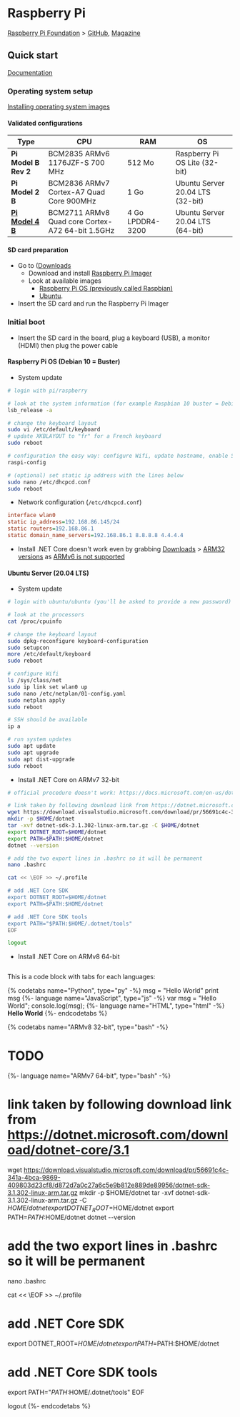 # Raspberry Pi

[Raspberry Pi Foundation](https://www.raspberrypi.org/) > [GitHub](https://github.com/raspberrypi), [Magazine](https://magpi.raspberrypi.org/)

## Quick start

[Documentation](https://www.raspberrypi.org/documentation/)

### Operating system setup

[Installing operating system images](https://www.raspberrypi.org/documentation/installation/installing-images/README.md)

#### Validated configurations
  
Type | CPU | RAM | OS
---- | --- | --- | --
**Pi Model B Rev 2** | BCM2835 ARMv6 1176JZF-S 700 MHz | 512 Mo | Raspberry Pi OS Lite (32-bit)
**Pi Model 2 B** | BCM2836 ARMv7 Cortex-A7 Quad Core 900MHz | 1 Go | Ubuntu Server 20.04 LTS (32-bit)
**[Pi Model 4 B](https://www.raspberrypi.org/products/raspberry-pi-4-model-b/specifications/)** | BCM2711 ARMv8 Quad core Cortex-A72 64-bit 1.5GHz | 4 Go LPDDR4-3200 | Ubuntu Server 20.04 LTS (64-bit)

#### SD card preparation

- Go to ([Downloads](https://www.raspberrypi.org/downloads/)
  - Download and install [Raspberry Pi Imager](https://www.raspberrypi.org/blog/raspberry-pi-imager-imaging-utility/)
  - Look at available images
    - [Raspberry Pi OS (previously called Raspbian)](https://www.raspberrypi.org/downloads/raspberry-pi-os/)
    - [Ubuntu](https://ubuntu.com/tutorials/how-to-install-ubuntu-core-on-raspberry-pi#1-overview).
- Insert the SD card and run the Raspberry Pi Imager

### Initial boot

- Insert the SD card in the board, plug a keyboard (USB), a monitor (HDMI) then plug the power cable

#### Raspberry Pi OS (Debian 10 = Buster)

- System update

```bash
# login with pi/raspberry

# look at the system information (for example Raspbian 10 buster = Debian for Raspberry Pi)
lsb_release -a

# change the keyboard layout
sudo vi /etc/default/keyboard
# update XKBLAYOUT to "fr" for a French keyboard
sudo reboot

# configuration the easy way: configure Wifi, update hostname, enable SSH, change password, (optional) keyboard configuration
raspi-config

# (optional) set static ip address with the lines below
sudo nano /etc/dhcpcd.conf
sudo reboot
```

- Network configuration (`/etc/dhcpcd.conf`)

```ini
interface wlan0
static ip_address=192.168.86.145/24
static routers=192.168.86.1
static domain_name_servers=192.168.86.1 8.8.8.8 4.4.4.4
```

- Install .NET Core doesn't work even by grabbing [Downloads](https://dotnet.microsoft.com/download/dotnet-core/3.1) > [ARM32 versions](https://dotnet.microsoft.com/download/dotnet-core/thank-you/sdk-3.1.302-linux-arm32-binaries) as [ARMv6 is not supported](https://github.com/dotnet/runtime/issues/7764)

#### Ubuntu Server (20.04 LTS)

- System update

```bash
# login with ubuntu/ubuntu (you'll be asked to provide a new password)

# look at the processors
cat /proc/cpuinfo

# change the keyboard layout
sudo dpkg-reconfigure keyboard-configuration
sudo setupcon
more /etc/default/keyboard
sudo reboot

# configure Wifi
ls /sys/class/net
sudo ip link set wlan0 up
sudo nano /etc/netplan/01-config.yaml
sudo netplan apply
sudo reboot

# SSH should be available
ip a

# run system updates
sudo apt update
sudo apt upgrade
sudo apt dist-upgrade
sudo reboot
```

- Install .NET Core on ARMv7 32-bit

```bash
# official procedure doesn't work: https://docs.microsoft.com/en-us/dotnet/core/install/linux-ubuntu

# link taken by following download link from https://dotnet.microsoft.com/download/dotnet-core/3.1
wget https://download.visualstudio.microsoft.com/download/pr/56691c4c-341a-4bca-9869-409803d23cf8/d872d7a0c27a6c5e9b812e889de89956/dotnet-sdk-3.1.302-linux-arm.tar.gz
mkdir -p $HOME/dotnet
tar -xvf dotnet-sdk-3.1.302-linux-arm.tar.gz -C $HOME/dotnet
export DOTNET_ROOT=$HOME/dotnet
export PATH=$PATH:$HOME/dotnet
dotnet --version

# add the two export lines in .bashrc so it will be permanent
nano .bashrc

cat << \EOF >> ~/.profile

# add .NET Core SDK
export DOTNET_ROOT=$HOME/dotnet
export PATH=$PATH:$HOME/dotnet

# add .NET Core SDK tools
export PATH="$PATH:$HOME/.dotnet/tools"
EOF

logout
```

- Install .NET Core on ARMv8 64-bit

```bash
```

This is a code block with tabs for each languages:

{% codetabs name="Python", type="py" -%}
msg = "Hello World"
print msg
{%- language name="JavaScript", type="js" -%}
var msg = "Hello World";
console.log(msg);
{%- language name="HTML", type="html" -%}
<b>Hello World</b>
{%- endcodetabs %}

{% codetabs name="ARMv8 32-bit", type="bash" -%}
# TODO
{%- language name="ARMv7 64-bit", type="bash" -%}
# link taken by following download link from https://dotnet.microsoft.com/download/dotnet-core/3.1
wget https://download.visualstudio.microsoft.com/download/pr/56691c4c-341a-4bca-9869-409803d23cf8/d872d7a0c27a6c5e9b812e889de89956/dotnet-sdk-3.1.302-linux-arm.tar.gz
mkdir -p $HOME/dotnet
tar -xvf dotnet-sdk-3.1.302-linux-arm.tar.gz -C $HOME/dotnet
export DOTNET_ROOT=$HOME/dotnet
export PATH=$PATH:$HOME/dotnet
dotnet --version

# add the two export lines in .bashrc so it will be permanent
nano .bashrc

cat << \EOF >> ~/.profile

# add .NET Core SDK
export DOTNET_ROOT=$HOME/dotnet
export PATH=$PATH:$HOME/dotnet

# add .NET Core SDK tools
export PATH="$PATH:$HOME/.dotnet/tools"
EOF

logout
{%- endcodetabs %}
